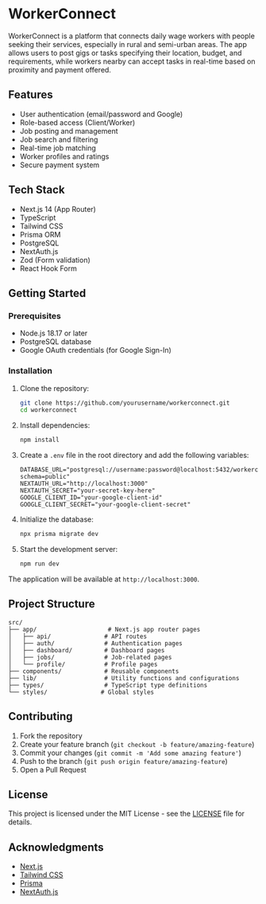 # WorkerConnect

WorkerConnect is a platform that connects daily wage workers with people seeking their services, especially in rural and semi-urban areas. The app allows users to post gigs or tasks specifying their location, budget, and requirements, while workers nearby can accept tasks in real-time based on proximity and payment offered.

## Features

- User authentication (email/password and Google)
- Role-based access (Client/Worker)
- Job posting and management
- Job search and filtering
- Real-time job matching
- Worker profiles and ratings
- Secure payment system

## Tech Stack

- Next.js 14 (App Router)
- TypeScript
- Tailwind CSS
- Prisma ORM
- PostgreSQL
- NextAuth.js
- Zod (Form validation)
- React Hook Form

## Getting Started

### Prerequisites

- Node.js 18.17 or later
- PostgreSQL database
- Google OAuth credentials (for Google Sign-In)

### Installation

1. Clone the repository:
   ```bash
   git clone https://github.com/yourusername/workerconnect.git
   cd workerconnect
   ```

2. Install dependencies:
   ```bash
   npm install
   ```

3. Create a `.env` file in the root directory and add the following variables:
   ```
   DATABASE_URL="postgresql://username:password@localhost:5432/workerconnect?schema=public"
   NEXTAUTH_URL="http://localhost:3000"
   NEXTAUTH_SECRET="your-secret-key-here"
   GOOGLE_CLIENT_ID="your-google-client-id"
   GOOGLE_CLIENT_SECRET="your-google-client-secret"
   ```

4. Initialize the database:
   ```bash
   npx prisma migrate dev
   ```

5. Start the development server:
   ```bash
   npm run dev
   ```

The application will be available at `http://localhost:3000`.

## Project Structure

```
src/
├── app/                    # Next.js app router pages
│   ├── api/               # API routes
│   ├── auth/              # Authentication pages
│   ├── dashboard/         # Dashboard pages
│   ├── jobs/              # Job-related pages
│   └── profile/           # Profile pages
├── components/            # Reusable components
├── lib/                   # Utility functions and configurations
├── types/                 # TypeScript type definitions
└── styles/               # Global styles
```

## Contributing

1. Fork the repository
2. Create your feature branch (`git checkout -b feature/amazing-feature`)
3. Commit your changes (`git commit -m 'Add some amazing feature'`)
4. Push to the branch (`git push origin feature/amazing-feature`)
5. Open a Pull Request

## License

This project is licensed under the MIT License - see the [LICENSE](LICENSE) file for details.

## Acknowledgments

- [Next.js](https://nextjs.org/)
- [Tailwind CSS](https://tailwindcss.com/)
- [Prisma](https://www.prisma.io/)
- [NextAuth.js](https://next-auth.js.org/)
